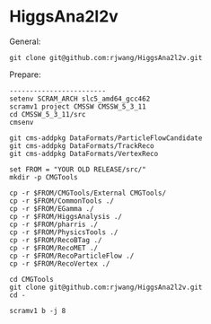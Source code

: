HiggsAna2l2v
============

General:

	git clone git@github.com:rjwang/HiggsAna2l2v.git 

Prepare:

	------------------------
	setenv SCRAM_ARCH slc5_amd64_gcc462 
	scramv1 project CMSSW CMSSW_5_3_11
	cd CMSSW_5_3_11/src
	cmsenv

	git cms-addpkg DataFormats/ParticleFlowCandidate
	git cms-addpkg DataFormats/TrackReco
	git cms-addpkg DataFormats/VertexReco

	set FROM = "YOUR OLD RELEASE/src/"
	mkdir -p CMGTools

	cp -r $FROM/CMGTools/External CMGTools/
	cp -r $FROM/CommonTools ./
	cp -r $FROM/EGamma ./
	cp -r $FROM/HiggsAnalysis ./
	cp -r $FROM/pharris ./
	cp -r $FROM/PhysicsTools ./
	cp -r $FROM/RecoBTag ./
	cp -r $FROM/RecoMET ./
	cp -r $FROM/RecoParticleFlow ./
	cp -r $FROM/RecoVertex ./

	cd CMGTools
	git clone git@github.com:rjwang/HiggsAna2l2v.git
	cd -

	scramv1 b -j 8 



